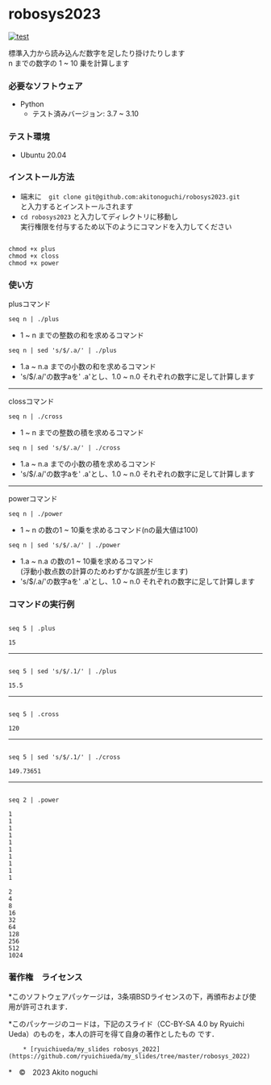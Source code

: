 # robosys2023
[![test](https://github.com/akitonoguchi/robosys2023/actions/workflows/test.yml/badge.svg)](https://github.com/akitonoguchi/robosys2023/actions/workflows/test.yml)

標準入力から読み込んだ数字を足したり掛けたりします  
n までの数字の 1 ~ 10 乗を計算します

### 必要なソフトウェア
 * Python
    * テスト済みバージョン: 3.7 ~ 3.10

### テスト環境
 * Ubuntu 20.04
 
### インストール方法

 * 端末に　`git clone git@github.com:akitonoguchi/robosys2023.git`   
と入力するとインストールされます
 * `cd robosys2023` と入力してディレクトリに移動し  
実行権限を付与するため以下のようにコマンドを入力してください
```

chmod +x plus  
chmod +x closs  
chmod +x power
```

### 使い方

plusコマンド

`seq n | ./plus`
 * 1 ~ n までの整数の和を求めるコマンド

`seq n | sed 's/$/.a/' | ./plus`
 * 1.a ~ n.a までの小数の和を求めるコマンド
 * 's/$/.a/'の数字aを' .a'とし、1.0 ~ n.0 それぞれの数字に足して計算します

***
clossコマンド

`seq n | ./cross`
 * 1 ~ n までの整数の積を求めるコマンド

`seq n | sed 's/$/.a/' | ./cross`
 * 1.a ~ n.a までの小数の積を求めるコマンド
 * 's/$/.a/'の数字aを' .a'とし、1.0 ~ n.0 それぞれの数字に足して計算します

***
powerコマンド

`seq n | ./power`
 * 1 ~ n の数の1 ~ 10乗を求めるコマンド(nの最大値は100)

`seq n | sed 's/$/.a/' | ./power`
 * 1.a ~ n.a の数の1 ~ 10乗を求めるコマンド  
  (浮動小数点数の計算のためわずかな誤差が生じます)
 * 's/$/.a/'の数字aを' .a'とし、1.0 ~ n.0 それぞれの数字に足して計算します

### コマンドの実行例
```

seq 5 | .plus

15
```

***
```

seq 5 | sed 's/$/.1/' | ./plus

15.5
```

***
```

seq 5 | .cross

120
```

***
```

seq 5 | sed 's/$/.1/' | ./cross

149.73651
```

***
```

seq 2 | .power

1   
1   
1   
1   
1   
1   
1   
1   
1   
1   

2   
4   
8   
16   
32   
64   
128   
256   
512   
1024   
```

### 著作権　ライセンス
 *このソフトウェアパッケージは，3条項BSDライセンスの下，再頒布および使用が許可されます．

 *このパッケージのコードは，下記のスライド（CC-BY-SA 4.0 by Ryuichi Ueda）のものを，本人の許可を得て自身の著作としたもの  です．

        * [ryuichiueda/my_slides robosys_2022](https://github.com/ryuichiueda/my_slides/tree/master/robosys_2022)
 *　©　2023 Akito noguchi
